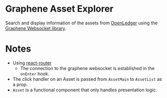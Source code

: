 # Graphene Asset Explorer
Search and display information of the assets from [OpenLedger](https://bitshares.openledger.info/) using the [Graphene Websocket library](https://www.npmjs.com/package/graphenejs-ws).

# Notes
* Using [react-router](https://react-router.now.sh/)
  * The connection to the graphene websocket is established in the `onEnter` hook.
* The click handler on an Asset is passed from `AssetMain` to `AssetList` as a prop.
* `Asset` is a functional component that only handles presentation logic.
